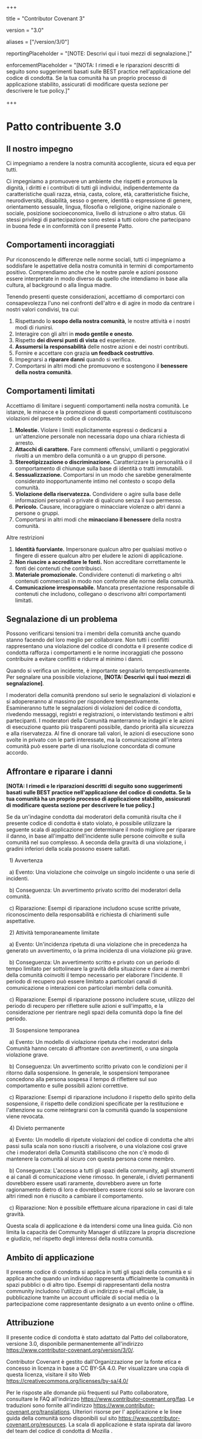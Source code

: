 +++

title = "Contributor Covenant 3"

version = "3.0"

aliases = \["/version/3/0"]

reportingPlaceholder = "\[NOTE: Descrivi qui i tuoi mezzi di segnalazione.]"

enforcementPlaceholder = "\[NOTA: I rimedi e le riparazioni descritti di seguito sono suggerimenti basati sulle BEST practice nell'applicazione del codice di condotta. Se la tua comunità ha un proprio processo di applicazione stabilito, assicurati di modificare questa sezione per descrivere le tue policy.]"

+++



# Patto contribuente 3.0



## Il nostro impegno



Ci impegniamo a rendere la nostra comunità accogliente, sicura ed equa per tutti.



Ci impegniamo a promuovere un ambiente che rispetti e promuova la dignità, i diritti e i contributi di tutti gli individui, indipendentemente da caratteristiche quali razza, etnia, casta, colore, età, caratteristiche fisiche, neurodiversità, disabilità, sesso o genere, identità o espressione di genere, orientamento sessuale, lingua, filosofia o religione, origine nazionale o sociale, posizione socioeconomica, livello di istruzione o altro status. Gli stessi privilegi di partecipazione sono estesi a tutti coloro che partecipano in buona fede e in conformità con il presente Patto.



## Comportamenti incoraggiati



Pur riconoscendo le differenze nelle norme sociali, tutti ci impegniamo a soddisfare le aspettative della nostra comunità in termini di comportamento positivo. Comprendiamo anche che le nostre parole e azioni possono essere interpretate in modo diverso da quello che intendiamo in base alla cultura, al background o alla lingua madre.



Tenendo presenti queste considerazioni, accettiamo di comportarci con consapevolezza l'uno nei confronti dell'altro e di agire in modo da centrare i nostri valori condivisi, tra cui:



1. Rispettando lo **scopo della nostra comunità**, le nostre attività e i nostri modi di riunirsi.
2. Interagire con gli altri in **modo gentile e onesto**.
3. Rispetto **dei diversi punti di vista** ed esperienze.
4. **Assumersi la responsabilità** delle nostre azioni e dei nostri contributi.
5. Fornire e accettare con grazia **un feedback costruttivo**.
6. Impegnarsi a **riparare danni** quando si verifica.
7. Comportarsi in altri modi che promuovono e sostengono il **benessere della nostra comunità**.



## Comportamenti limitati



Accettiamo di limitare i seguenti comportamenti nella nostra comunità. Le istanze, le minacce e la promozione di questi comportamenti costituiscono violazioni del presente codice di condotta.



1. **Molestie.** Violare i limiti esplicitamente espressi o dedicarsi a un'attenzione personale non necessaria dopo una chiara richiesta di arresto.
2. **Attacchi di carattere.** Fare commenti offensivi, umilianti o peggiorativi rivolti a un membro della comunità o a un gruppo di persone.
3. **Stereotipizzazione o discriminazione.** Caratterizzare la personalità o il comportamento di chiunque sulla base di identità o tratti immutabili.
4. **Sessualizzazione.** Comportarsi in un modo che sarebbe generalmente considerato inopportunamente intimo nel contesto o scopo della comunità.
5. **Violazione della riservatezza.** Condividere o agire sulla base delle informazioni personali o private di qualcuno senza il suo permesso.
6. **Pericolo.** Causare, incoraggiare o minacciare violenze o altri danni a persone o gruppi.
7. Comportarsi in altri modi che **minacciano il benessere** della nostra comunità.



Altre restrizioni



1. **Identità fuorviante.** Impersonare qualcun altro per qualsiasi motivo o fingere di essere qualcun altro per eludere le azioni di applicazione.
2. **Non riuscire a accreditare le fonti.** Non accreditare correttamente le fonti dei contenuti che contribuisci.
3. **Materiale promozionale.** Condividere contenuti di marketing o altri contenuti commerciali in modo non conforme alle norme della comunità.
4. **Comunicazione irresponsabile.** Mancata presentazione responsabile di contenuti che includono, collegano o descrivono altri comportamenti limitati.



## Segnalazione di un problema



Possono verificarsi tensioni tra i membri della comunità anche quando stanno facendo del loro meglio per collaborare. Non tutti i conflitti rappresentano una violazione del codice di condotta e il presente codice di condotta rafforza i comportamenti e le norme incoraggiati che possono contribuire a evitare conflitti e ridurre al minimo i danni.



Quando si verifica un incidente, è importante segnalarlo tempestivamente. Per segnalare una possibile violazione, **\[NOTA: Descrivi qui i tuoi mezzi di segnalazione]**.



I moderatori della comunità prendono sul serio le segnalazioni di violazioni e si adopereranno al massimo per rispondere tempestivamente.  Esamineranno tutte le segnalazioni di violazioni del codice di condotta, rivedendo messaggi, registri e registrazioni, o intervistando testimoni e altri partecipanti. I moderatori della Comunità manterranno le indagini e le azioni di esecuzione quanto più trasparenti possibile, dando priorità alla sicurezza e alla riservatezza. Al fine di onorare tali valori, le azioni di esecuzione sono svolte in privato con le parti interessate, ma la comunicazione all'intera comunità può essere parte di una risoluzione concordata di comune accordo.



## Affrontare e riparare i danni



**\[NOTA: I rimedi e le riparazioni descritti di seguito sono suggerimenti basati sulle BEST practice nell'applicazione del codice di condotta. Se la tua comunità ha un proprio processo di applicazione stabilito, assicurati di modificare questa sezione per descrivere le tue policy.]**



Se da un'indagine condotta dai moderatori della comunità risulta che il presente codice di condotta è stato violato, è possibile utilizzare la seguente scala di applicazione per determinare il modo migliore per riparare il danno, in base all'impatto dell'incidente sulle persone coinvolte e sulla comunità nel suo complesso. A seconda della gravità di una violazione, i gradini inferiori della scala possono essere saltati.



 	1) Avvertenza

 		a) Evento: Una violazione che coinvolge un singolo incidente o una serie di incidenti.

 		b) Conseguenza: Un avvertimento privato scritto dei moderatori della comunità.

 		c) Riparazione: Esempi di riparazione includono scuse scritte private, riconoscimento della responsabilità e richiesta di chiarimenti sulle aspettative.



 	2) Attività temporaneamente limitate

 		a) Evento: Un'incidenza ripetuta di una violazione che in precedenza ha generato un avvertimento, o la prima incidenza di una violazione più grave.

 		b) Conseguenza:  Un avvertimento scritto e privato con un periodo di tempo limitato per sottolineare la gravità della situazione e dare ai membri della comunità coinvolti il tempo necessario per elaborare l'incidente.  Il periodo di recupero può essere limitato a particolari canali di comunicazione o interazioni con particolari membri della comunità.

 		c) Riparazione: Esempi di riparazione possono includere scuse, utilizzo del periodo di recupero per riflettere sulle azioni e sull'impatto, e la considerazione per rientrare negli spazi della comunità dopo la fine del periodo.



 	3) Sospensione temporanea

 		a) Evento: Un modello di violazione ripetuta che i moderatori della Comunità hanno cercato di affrontare con avvertimenti, o una singola violazione grave.

 		b) Conseguenza: Un avvertimento scritto privato con le condizioni per il ritorno dalla sospensione. In generale, le sospensioni temporanee concedono alla persona sospesa il tempo di riflettere sul suo comportamento e sulle possibili azioni correttive.

 		c) Riparazione: Esempi di riparazione includono il rispetto dello spirito della sospensione, il rispetto delle condizioni specificate per la restituzione e l'attenzione su come reintegrarsi con la comunità quando la sospensione viene revocata.



 	4) Divieto permanente

 		a) Evento: Un modello di ripetute violazioni del codice di condotta che altri passi sulla scala non sono riusciti a risolvere, o una violazione così grave che i moderatori della Comunità stabiliscono che non c'è modo di mantenere la comunità al sicuro con questa persona come membro.

 		b) Conseguenza: L'accesso a tutti gli spazi della community, agli strumenti e ai canali di comunicazione viene rimosso. In generale, i divieti permanenti dovrebbero essere usati raramente, dovrebbero avere un forte ragionamento dietro di loro e dovrebbero essere ricorsi solo se lavorare con altri rimedi non è riuscito a cambiare il comportamento.

 		c) Riparazione: Non è possibile effettuare alcuna riparazione in casi di tale gravità.



Questa scala di applicazione è da intendersi come una linea guida. Ciò non limita la capacità dei Community Manager di utilizzare la propria discrezione e giudizio, nel rispetto degli interessi della nostra comunità.



## Ambito di applicazione



Il presente codice di condotta si applica in tutti gli spazi della comunità e si applica anche quando un individuo rappresenta ufficialmente la comunità in spazi pubblici o di altro tipo. Esempi di rappresentanti della nostra community includono l'utilizzo di un indirizzo e-mail ufficiale, la pubblicazione tramite un account ufficiale di social media o la partecipazione come rappresentante designato a un evento online o offline.



## Attribuzione



Il presente codice di condotta è stato adattato dal Patto del collaboratore, versione 3.0, disponibile permanentemente all'indirizzo https://www.contributor-covenant.org/version/3/0/.



Contributor Covenant è gestito dall'Organizzazione per la fonte etica e concesso in licenza in base a CC BY-SA 4.0. Per visualizzare una copia di questa licenza, visitare il sito Web https://creativecommons.org/licenses/by-sa/4.0/



Per le risposte alle domande più frequenti sul Patto collaboratore, consultare le FAQ all'indirizzo https://www.contributor-covenant.org/faq. Le traduzioni sono fornite all'indirizzo https://www.contributor-covenant.org/translations. Ulteriori risorse per l' applicazione e le linee guida della comunità sono disponibili sul sito https://www.contributor-covenant.org/resources. La scala di applicazione è stata ispirata dal lavoro del team del codice di condotta di Mozilla .


